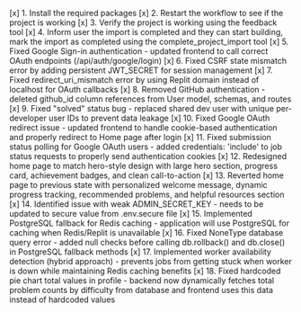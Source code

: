 [x] 1. Install the required packages
[x] 2. Restart the workflow to see if the project is working
[x] 3. Verify the project is working using the feedback tool
[x] 4. Inform user the import is completed and they can start building, mark the import as completed using the complete_project_import tool
[x] 5. Fixed Google Sign-in authentication - updated frontend to call correct OAuth endpoints (/api/auth/google/login)
[x] 6. Fixed CSRF state mismatch error by adding persistent JWT_SECRET for session management
[x] 7. Fixed redirect_uri_mismatch error by using Replit domain instead of localhost for OAuth callbacks
[x] 8. Removed GitHub authentication - deleted github_id column references from User model, schemas, and routes
[x] 9. Fixed "solved" status bug - replaced shared dev user with unique per-developer user IDs to prevent data leakage
[x] 10. Fixed Google OAuth redirect issue - updated frontend to handle cookie-based authentication and properly redirect to Home page after login
[x] 11. Fixed submission status polling for Google OAuth users - added credentials: 'include' to job status requests to properly send authentication cookies
[x] 12. Redesigned home page to match hero-style design with large hero section, progress card, achievement badges, and clean call-to-action
[x] 13. Reverted home page to previous state with personalized welcome message, dynamic progress tracking, recommended problems, and helpful resources section
[x] 14. Identified issue with weak ADMIN_SECRET_KEY - needs to be updated to secure value from .env.secure file
[x] 15. Implemented PostgreSQL fallback for Redis caching - application will use PostgreSQL for caching when Redis/Replit is unavailable
[x] 16. Fixed NoneType database query error - added null checks before calling db.rollback() and db.close() in PostgreSQL fallback methods
[x] 17. Implemented worker availability detection (hybrid approach) - prevents jobs from getting stuck when worker is down while maintaining Redis caching benefits
[x] 18. Fixed hardcoded pie chart total values in profile - backend now dynamically fetches total problem counts by difficulty from database and frontend uses this data instead of hardcoded values